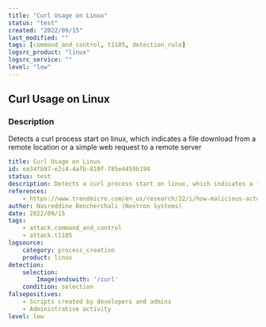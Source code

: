 ```yaml
---
title: "Curl Usage on Linux"
status: "test"
created: "2022/09/15"
last_modified: ""
tags: [command_and_control, t1105, detection_rule]
logsrc_product: "linux"
logsrc_service: ""
level: "low"
---
```


## Curl Usage on Linux

### Description

Detects a curl process start on linux, which indicates a file download from a remote location or a simple web request to a remote server

```yml
title: Curl Usage on Linux
id: ea34fb97-e2c4-4afb-810f-785e4459b194
status: test
description: Detects a curl process start on linux, which indicates a file download from a remote location or a simple web request to a remote server
references:
    - https://www.trendmicro.com/en_us/research/22/i/how-malicious-actors-abuse-native-linux-tools-in-their-attacks.html
author: Nasreddine Bencherchali (Nextron Systems)
date: 2022/09/15
tags:
    - attack.command_and_control
    - attack.t1105
logsource:
    category: process_creation
    product: linux
detection:
    selection:
        Image|endswith: '/curl'
    condition: selection
falsepositives:
    - Scripts created by developers and admins
    - Administrative activity
level: low

```

